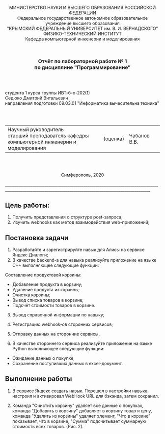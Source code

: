 <p align="center">МИНИСТЕРСТВО НАУКИ  И ВЫСШЕГО ОБРАЗОВАНИЯ РОССИЙСКОЙ ФЕДЕРАЦИИ<br>
Федеральное государственное автономное образовательное учреждение высшего образования<br>
"КРЫМСКИЙ ФЕДЕРАЛЬНЫЙ УНИВЕРСИТЕТ им. В. И. ВЕРНАДСКОГО"<br>
ФИЗИКО-ТЕХНИЧЕСКИЙ ИНСТИТУТ<br>
Кафедра компьютерной инженерии и моделирования</p>
<br>
<h3 align="center">Отчёт по лабораторной работе № 1<br> по дисциплине "Программирование"</h3>
<br><br>
<p>студента 1 курса группы ИВТ-б-о-202(1)<br>
Седюко Дмитрий Витальевич<br>
направления подготовки 09.03.01 "Информатика вычесительна техника"</p>
<br><br>
<table>
<tr><td>Научный руководитель<br> старший преподаватель кафедры<br> компьютерной инженерии и моделирования</td>
<td>(оценка)</td>
<td>Чабанов В.В.</td>
</tr>
</table>
<br><br>
<p align="center">Симферополь, 2020</p>
________________________________________________________________________________________________________________________________________________________

## Цель работы:

1. Получить представления о структуре post-запроса;
2. Изучить webhooks как метод взаимодействия web-приложений;

## Постановка задачи

1. Разработайте и зарегистрируйте навык для Алисы на сервисе Яндекс Диалоги;
2. В качестве backend-a для навыка реализуйте приложение на языке С++ выполняющее следующие функции:

Составление продуктовой корзины:
* Добавление продукта в корзину;
* Удаление продукта из корзины;
* Очистка корзины;
* Вывод списка товаров в корзине;
* Подсчёт стоимости товаров в корзине.
3. Вывод справочной информации по навыку;

4. Регистрацию webhook-ов сторонних сервисов;

5. Отправку данных на сторонние сервисы.

6. В качестве стороннего сервиса реализуйте приложение на языке Python выполняющее следующие функции:

* Ожидание данных о покупке;
* Сохранение поступивших данных в excel-документ.

## Выполнение работы

1. В сервисе Яндекс создать навык. Перешел в настройки навыка, настроил и активировал WebHook URL для бэкэнда, затем сохранил.

2. Команда "Очистить корзину" удаляет все данные о покупках, команда "Добавить в корзину" добавляет в корзину товар и цену, команда "Удалить из корзины" удаляет элемент, "Что в корзине" показывает, что в корзине, "Сумма" подсчитывает суммарную стоимость всех товаров. (Рис. 2).
